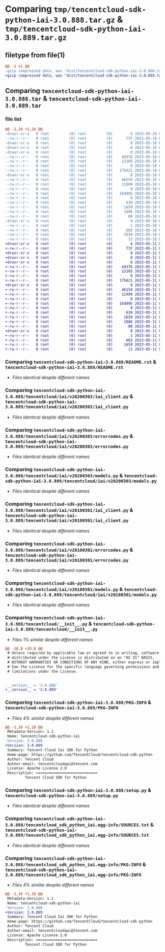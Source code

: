 # Comparing `tmp/tencentcloud-sdk-python-iai-3.0.888.tar.gz` & `tmp/tencentcloud-sdk-python-iai-3.0.889.tar.gz`

## filetype from file(1)

```diff
@@ -1 +1 @@
-gzip compressed data, was "dist/tencentcloud-sdk-python-iai-3.0.888.tar", last modified: Wed May 10 02:16:44 2023, max compression
+gzip compressed data, was "dist/tencentcloud-sdk-python-iai-3.0.889.tar", last modified: Thu May 11 02:51:37 2023, max compression
```

## Comparing `tencentcloud-sdk-python-iai-3.0.888.tar` & `tencentcloud-sdk-python-iai-3.0.889.tar`

### file list

```diff
@@ -1,24 +1,24 @@
-drwxr-xr-x   0 root         (0) root         (0)        0 2023-05-10 02:16:44.000000 tencentcloud-sdk-python-iai-3.0.888/
--rw-r--r--   0 root         (0) root         (0)      737 2023-05-10 02:16:43.000000 tencentcloud-sdk-python-iai-3.0.888/README.rst
-drwxr-xr-x   0 root         (0) root         (0)        0 2023-05-10 02:16:44.000000 tencentcloud-sdk-python-iai-3.0.888/tencentcloud/
-drwxr-xr-x   0 root         (0) root         (0)        0 2023-05-10 02:16:44.000000 tencentcloud-sdk-python-iai-3.0.888/tencentcloud/iai/
-drwxr-xr-x   0 root         (0) root         (0)        0 2023-05-10 02:16:44.000000 tencentcloud-sdk-python-iai-3.0.888/tencentcloud/iai/v20200303/
--rw-r--r--   0 root         (0) root         (0)    49376 2023-05-10 02:16:43.000000 tencentcloud-sdk-python-iai-3.0.888/tencentcloud/iai/v20200303/iai_client.py
--rw-r--r--   0 root         (0) root         (0)    12105 2023-05-10 02:16:43.000000 tencentcloud-sdk-python-iai-3.0.888/tencentcloud/iai/v20200303/errorcodes.py
--rw-r--r--   0 root         (0) root         (0)        0 2023-05-10 02:16:43.000000 tencentcloud-sdk-python-iai-3.0.888/tencentcloud/iai/v20200303/__init__.py
--rw-r--r--   0 root         (0) root         (0)   175621 2023-05-10 02:16:43.000000 tencentcloud-sdk-python-iai-3.0.888/tencentcloud/iai/v20200303/models.py
-drwxr-xr-x   0 root         (0) root         (0)        0 2023-05-10 02:16:44.000000 tencentcloud-sdk-python-iai-3.0.888/tencentcloud/iai/v20180301/
--rw-r--r--   0 root         (0) root         (0)    46159 2023-05-10 02:16:43.000000 tencentcloud-sdk-python-iai-3.0.888/tencentcloud/iai/v20180301/iai_client.py
--rw-r--r--   0 root         (0) root         (0)    11999 2023-05-10 02:16:43.000000 tencentcloud-sdk-python-iai-3.0.888/tencentcloud/iai/v20180301/errorcodes.py
--rw-r--r--   0 root         (0) root         (0)        0 2023-05-10 02:16:43.000000 tencentcloud-sdk-python-iai-3.0.888/tencentcloud/iai/v20180301/__init__.py
--rw-r--r--   0 root         (0) root         (0)   164095 2023-05-10 02:16:43.000000 tencentcloud-sdk-python-iai-3.0.888/tencentcloud/iai/v20180301/models.py
--rw-r--r--   0 root         (0) root         (0)        0 2023-05-10 02:16:43.000000 tencentcloud-sdk-python-iai-3.0.888/tencentcloud/iai/__init__.py
--rw-r--r--   0 root         (0) root         (0)      630 2023-05-10 02:16:43.000000 tencentcloud-sdk-python-iai-3.0.888/tencentcloud/__init__.py
--rw-r--r--   0 root         (0) root         (0)     1659 2023-05-10 02:16:44.000000 tencentcloud-sdk-python-iai-3.0.888/PKG-INFO
--rw-r--r--   0 root         (0) root         (0)     1006 2023-05-10 02:16:43.000000 tencentcloud-sdk-python-iai-3.0.888/setup.py
--rw-r--r--   0 root         (0) root         (0)       88 2023-05-10 02:16:44.000000 tencentcloud-sdk-python-iai-3.0.888/setup.cfg
-drwxr-xr-x   0 root         (0) root         (0)        0 2023-05-10 02:16:44.000000 tencentcloud-sdk-python-iai-3.0.888/tencentcloud_sdk_python_iai.egg-info/
--rw-r--r--   0 root         (0) root         (0)        1 2023-05-10 02:16:44.000000 tencentcloud-sdk-python-iai-3.0.888/tencentcloud_sdk_python_iai.egg-info/dependency_links.txt
--rw-r--r--   0 root         (0) root         (0)      603 2023-05-10 02:16:44.000000 tencentcloud-sdk-python-iai-3.0.888/tencentcloud_sdk_python_iai.egg-info/SOURCES.txt
--rw-r--r--   0 root         (0) root         (0)     1659 2023-05-10 02:16:44.000000 tencentcloud-sdk-python-iai-3.0.888/tencentcloud_sdk_python_iai.egg-info/PKG-INFO
--rw-r--r--   0 root         (0) root         (0)       13 2023-05-10 02:16:44.000000 tencentcloud-sdk-python-iai-3.0.888/tencentcloud_sdk_python_iai.egg-info/top_level.txt
+drwxr-xr-x   0 root         (0) root         (0)        0 2023-05-11 02:51:37.000000 tencentcloud-sdk-python-iai-3.0.889/
+-rw-r--r--   0 root         (0) root         (0)      737 2023-05-11 02:51:37.000000 tencentcloud-sdk-python-iai-3.0.889/README.rst
+drwxr-xr-x   0 root         (0) root         (0)        0 2023-05-11 02:51:37.000000 tencentcloud-sdk-python-iai-3.0.889/tencentcloud/
+drwxr-xr-x   0 root         (0) root         (0)        0 2023-05-11 02:51:37.000000 tencentcloud-sdk-python-iai-3.0.889/tencentcloud/iai/
+drwxr-xr-x   0 root         (0) root         (0)        0 2023-05-11 02:51:37.000000 tencentcloud-sdk-python-iai-3.0.889/tencentcloud/iai/v20200303/
+-rw-r--r--   0 root         (0) root         (0)    49376 2023-05-11 02:51:37.000000 tencentcloud-sdk-python-iai-3.0.889/tencentcloud/iai/v20200303/iai_client.py
+-rw-r--r--   0 root         (0) root         (0)    12105 2023-05-11 02:51:37.000000 tencentcloud-sdk-python-iai-3.0.889/tencentcloud/iai/v20200303/errorcodes.py
+-rw-r--r--   0 root         (0) root         (0)        0 2023-05-11 02:51:37.000000 tencentcloud-sdk-python-iai-3.0.889/tencentcloud/iai/v20200303/__init__.py
+-rw-r--r--   0 root         (0) root         (0)   175621 2023-05-11 02:51:37.000000 tencentcloud-sdk-python-iai-3.0.889/tencentcloud/iai/v20200303/models.py
+drwxr-xr-x   0 root         (0) root         (0)        0 2023-05-11 02:51:37.000000 tencentcloud-sdk-python-iai-3.0.889/tencentcloud/iai/v20180301/
+-rw-r--r--   0 root         (0) root         (0)    46159 2023-05-11 02:51:37.000000 tencentcloud-sdk-python-iai-3.0.889/tencentcloud/iai/v20180301/iai_client.py
+-rw-r--r--   0 root         (0) root         (0)    11999 2023-05-11 02:51:37.000000 tencentcloud-sdk-python-iai-3.0.889/tencentcloud/iai/v20180301/errorcodes.py
+-rw-r--r--   0 root         (0) root         (0)        0 2023-05-11 02:51:37.000000 tencentcloud-sdk-python-iai-3.0.889/tencentcloud/iai/v20180301/__init__.py
+-rw-r--r--   0 root         (0) root         (0)   164095 2023-05-11 02:51:37.000000 tencentcloud-sdk-python-iai-3.0.889/tencentcloud/iai/v20180301/models.py
+-rw-r--r--   0 root         (0) root         (0)        0 2023-05-11 02:51:37.000000 tencentcloud-sdk-python-iai-3.0.889/tencentcloud/iai/__init__.py
+-rw-r--r--   0 root         (0) root         (0)      630 2023-05-11 02:51:37.000000 tencentcloud-sdk-python-iai-3.0.889/tencentcloud/__init__.py
+-rw-r--r--   0 root         (0) root         (0)     1659 2023-05-11 02:51:37.000000 tencentcloud-sdk-python-iai-3.0.889/PKG-INFO
+-rw-r--r--   0 root         (0) root         (0)     1006 2023-05-11 02:51:37.000000 tencentcloud-sdk-python-iai-3.0.889/setup.py
+-rw-r--r--   0 root         (0) root         (0)       88 2023-05-11 02:51:37.000000 tencentcloud-sdk-python-iai-3.0.889/setup.cfg
+drwxr-xr-x   0 root         (0) root         (0)        0 2023-05-11 02:51:37.000000 tencentcloud-sdk-python-iai-3.0.889/tencentcloud_sdk_python_iai.egg-info/
+-rw-r--r--   0 root         (0) root         (0)        1 2023-05-11 02:51:37.000000 tencentcloud-sdk-python-iai-3.0.889/tencentcloud_sdk_python_iai.egg-info/dependency_links.txt
+-rw-r--r--   0 root         (0) root         (0)      603 2023-05-11 02:51:37.000000 tencentcloud-sdk-python-iai-3.0.889/tencentcloud_sdk_python_iai.egg-info/SOURCES.txt
+-rw-r--r--   0 root         (0) root         (0)     1659 2023-05-11 02:51:37.000000 tencentcloud-sdk-python-iai-3.0.889/tencentcloud_sdk_python_iai.egg-info/PKG-INFO
+-rw-r--r--   0 root         (0) root         (0)       13 2023-05-11 02:51:37.000000 tencentcloud-sdk-python-iai-3.0.889/tencentcloud_sdk_python_iai.egg-info/top_level.txt
```

### Comparing `tencentcloud-sdk-python-iai-3.0.888/README.rst` & `tencentcloud-sdk-python-iai-3.0.889/README.rst`

 * *Files identical despite different names*

### Comparing `tencentcloud-sdk-python-iai-3.0.888/tencentcloud/iai/v20200303/iai_client.py` & `tencentcloud-sdk-python-iai-3.0.889/tencentcloud/iai/v20200303/iai_client.py`

 * *Files identical despite different names*

### Comparing `tencentcloud-sdk-python-iai-3.0.888/tencentcloud/iai/v20200303/errorcodes.py` & `tencentcloud-sdk-python-iai-3.0.889/tencentcloud/iai/v20200303/errorcodes.py`

 * *Files identical despite different names*

### Comparing `tencentcloud-sdk-python-iai-3.0.888/tencentcloud/iai/v20200303/models.py` & `tencentcloud-sdk-python-iai-3.0.889/tencentcloud/iai/v20200303/models.py`

 * *Files identical despite different names*

### Comparing `tencentcloud-sdk-python-iai-3.0.888/tencentcloud/iai/v20180301/iai_client.py` & `tencentcloud-sdk-python-iai-3.0.889/tencentcloud/iai/v20180301/iai_client.py`

 * *Files identical despite different names*

### Comparing `tencentcloud-sdk-python-iai-3.0.888/tencentcloud/iai/v20180301/errorcodes.py` & `tencentcloud-sdk-python-iai-3.0.889/tencentcloud/iai/v20180301/errorcodes.py`

 * *Files identical despite different names*

### Comparing `tencentcloud-sdk-python-iai-3.0.888/tencentcloud/iai/v20180301/models.py` & `tencentcloud-sdk-python-iai-3.0.889/tencentcloud/iai/v20180301/models.py`

 * *Files identical despite different names*

### Comparing `tencentcloud-sdk-python-iai-3.0.888/tencentcloud/__init__.py` & `tencentcloud-sdk-python-iai-3.0.889/tencentcloud/__init__.py`

 * *Files 1% similar despite different names*

```diff
@@ -10,8 +10,8 @@
 # Unless required by applicable law or agreed to in writing, software
 # distributed under the License is distributed on an "AS IS" BASIS,
 # WITHOUT WARRANTIES OR CONDITIONS OF ANY KIND, either express or implied.
 # See the License for the specific language governing permissions and
 # limitations under the License.
 
 
-__version__ = '3.0.888'
+__version__ = '3.0.889'
```

### Comparing `tencentcloud-sdk-python-iai-3.0.888/PKG-INFO` & `tencentcloud-sdk-python-iai-3.0.889/PKG-INFO`

 * *Files 4% similar despite different names*

```diff
@@ -1,10 +1,10 @@
 Metadata-Version: 1.1
 Name: tencentcloud-sdk-python-iai
-Version: 3.0.888
+Version: 3.0.889
 Summary: Tencent Cloud Iai SDK for Python
 Home-page: https://github.com/TencentCloud/tencentcloud-sdk-python
 Author: Tencent Cloud
 Author-email: tencentcloudapi@tencent.com
 License: Apache License 2.0
 Description: ============================
         Tencent Cloud SDK for Python
```

### Comparing `tencentcloud-sdk-python-iai-3.0.888/setup.py` & `tencentcloud-sdk-python-iai-3.0.889/setup.py`

 * *Files identical despite different names*

### Comparing `tencentcloud-sdk-python-iai-3.0.888/tencentcloud_sdk_python_iai.egg-info/SOURCES.txt` & `tencentcloud-sdk-python-iai-3.0.889/tencentcloud_sdk_python_iai.egg-info/SOURCES.txt`

 * *Files identical despite different names*

### Comparing `tencentcloud-sdk-python-iai-3.0.888/tencentcloud_sdk_python_iai.egg-info/PKG-INFO` & `tencentcloud-sdk-python-iai-3.0.889/tencentcloud_sdk_python_iai.egg-info/PKG-INFO`

 * *Files 4% similar despite different names*

```diff
@@ -1,10 +1,10 @@
 Metadata-Version: 1.1
 Name: tencentcloud-sdk-python-iai
-Version: 3.0.888
+Version: 3.0.889
 Summary: Tencent Cloud Iai SDK for Python
 Home-page: https://github.com/TencentCloud/tencentcloud-sdk-python
 Author: Tencent Cloud
 Author-email: tencentcloudapi@tencent.com
 License: Apache License 2.0
 Description: ============================
         Tencent Cloud SDK for Python
```

